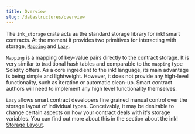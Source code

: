 ```yaml
---
title: Overview
slug: /datastructures/overview
---
```


The `ink_storage` crate acts as the standard storage library for ink! smart contracts.
At the moment it provides two primitives for interacting with storage, 
[`Mapping`](https://docs.rs/ink_storage/4.0.0-beta/ink_storage/struct.Mapping.html)
and [`Lazy`](https://docs.rs/ink_storage/4.0.0-beta/ink_storage/struct.Lazy.html).

`Mapping` is a mapping of key-value pairs directly to the contract storage. It is very 
similar to traditional hash tables and comparable to the `mapping` type Solidity offers.
As a core ingredient to the ink! language, its main advantage is being simple and 
lightweight. However, it does not provide any high-level functionality, such as iteration 
or automatic clean-up. Smart contract authors will need to implement any high level 
functionality themselves.

`Lazy` allows smart contract developers fine grained manual control over the storage 
layout of individual types. Conceivably, it may be desirable to change certain aspects
on how your contract deals with it's storage variables. You can find out more about this
in the section about the ink!
[Storage Layout](https://use.ink/datastructures/storage-layout).
